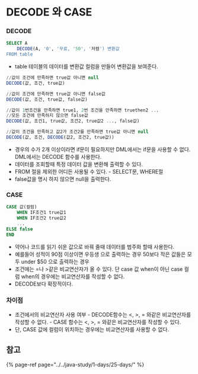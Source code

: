 # DECODE 와 CASE

### DECODE

```sql
SELECT A
    DECODE(A, '0', '무료, '50', '저렴') 변환값
FROM table
```

* table 테이블의 데이터를 변환값 컬럼을 만들어 변환값을 보여준다.

```sql
//값이 조건에 만족하면 true값 아니면 null
DECODE(값, 조건, true값)

//값이 조건에 만족하면 true값 아니면 false값
DECODE(값, 조건, true값, false값)

//값이 1번조건을 만족하면 true1, 2번 조건을 만족하면 truethen2 ...
//모든 조건에 만족하지 않으면 false값
DECODE(값, 조건1, true값, 조건2, true값2 ..., false값)

//값이 조건을 만족하고 값2가 조건2를 만족하면 true값 아니면 null
DECODE(값, 조건, DECODE(값2, 조건2, true값))
```

* 경우의 수가 2개 이상이라면 if문이 필요하지만 DML에서는 if문을 사용할 수 없다. DML에서는 DECODE 함수를 사용한다.
* 데이터를 조회할때 특정 데이터 값을 변환해 출력할 수 있다.
* FROM 절을 제외한 어디든 사용될 수 있다. - SELECT문, WHERE절
* false값을 명시 하지 않으면 null을 출력한다.

### CASE

```sql
CASE 값(컬럼)
    WHEN IF조건1 true값1
    WHEN IF조건2 true값2
    ...
ELSE false
END
```

* 약어나 코드를 읽기 쉬운 값으로 바꿔 줄때 데이터를 범주화 할때 사용한다.
* 예를들어 성적이 90점 이상이면 우등생 으로 출력하는 경우 50보다 작은 값들은 모두 under $50 으로 출력하는 경우
* 조건에는 =나 &gt;같은 비교연산자가 올 수 있다. 단 case 값 when이 아닌 case 컬럼 when의 경우에는 비교연산자를 작성할 수 없다.
* DECODE보다 확장적이다.

### 차이점

* 조건에서의 비교연산자 사용 여부 - DECODE함수는 &lt;, &gt;, = 와같은 비교연산자를 작성할 수 없다. - CASE 함수는 &lt;, &gt;, = 와같은 비교연산자를 작성할 수 있다.
* 단, CASE 값에 컬럼이 위치하는 경우에는 비교연산자를 사용할 수 없다.

## 참고

{% page-ref page="../../java-study/1-days/25-days/" %}

